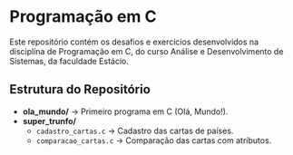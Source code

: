 # Programação em C

Este repositório contém os desafios e exercícios desenvolvidos na disciplina de Programação em C, do curso Análise e Desenvolvimento de Sistemas, da faculdade Estácio.

## Estrutura do Repositório

- **ola_mundo/** → Primeiro programa em C (Olá, Mundo!).
- **super_trunfo/**  
  - `cadastro_cartas.c` → Cadastro das cartas de países.  
  - `comparacao_cartas.c` → Comparação das cartas com atributos.  
